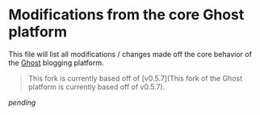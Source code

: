 # Modifications from the core Ghost platform

This file will list all modifications / changes made off the core behavior of the
[Ghost](https://github.com/TryGhost/Ghost) blogging platform.

> This fork is currently based off of [v0.5.7](This fork of the Ghost platform is currently based off of v0.5.7).

_pending_